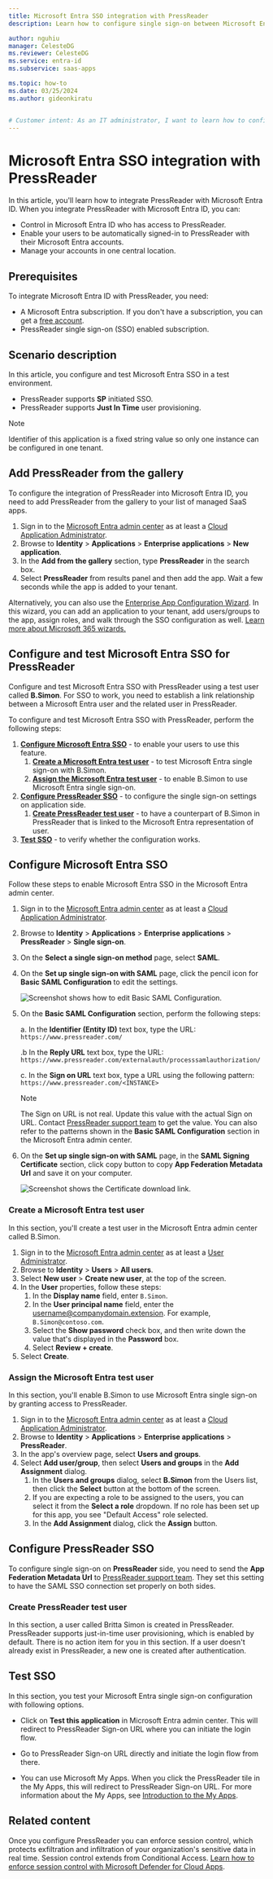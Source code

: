 ```yaml
---
title: Microsoft Entra SSO integration with PressReader
description: Learn how to configure single sign-on between Microsoft Entra ID and PressReader.

author: nguhiu
manager: CelesteDG
ms.reviewer: CelesteDG
ms.service: entra-id
ms.subservice: saas-apps

ms.topic: how-to
ms.date: 03/25/2024
ms.author: gideonkiratu


# Customer intent: As an IT administrator, I want to learn how to configure single sign-on between Microsoft Entra ID and PressReader so that I can control who has access to PressReader, enable automatic sign-in with Microsoft Entra accounts, and manage my accounts in one central location.
---
```


# Microsoft Entra SSO integration with PressReader

In this article,  you'll learn how to integrate PressReader with Microsoft Entra ID. When you integrate PressReader with Microsoft Entra ID, you can:

* Control in Microsoft Entra ID who has access to PressReader.
* Enable your users to be automatically signed-in to PressReader with their Microsoft Entra accounts.
* Manage your accounts in one central location.

## Prerequisites

To integrate Microsoft Entra ID with PressReader, you need:

* A Microsoft Entra subscription. If you don't have a subscription, you can get a [free account](https://azure.microsoft.com/free/).
* PressReader single sign-on (SSO) enabled subscription.

## Scenario description

In this article,  you configure and test Microsoft Entra SSO in a test environment.

* PressReader supports **SP** initiated SSO.
* PressReader supports **Just In Time** user provisioning.

> [!NOTE]
> Identifier of this application is a fixed string value so only one instance can be configured in one tenant.

## Add PressReader from the gallery

To configure the integration of PressReader into Microsoft Entra ID, you need to add PressReader from the gallery to your list of managed SaaS apps.

1. Sign in to the [Microsoft Entra admin center](https://entra.microsoft.com) as at least a [Cloud Application Administrator](~/identity/role-based-access-control/permissions-reference.md#cloud-application-administrator).
1. Browse to **Identity** > **Applications** > **Enterprise applications** > **New application**.
1. In the **Add from the gallery** section, type **PressReader** in the search box.
1. Select **PressReader** from results panel and then add the app. Wait a few seconds while the app is added to your tenant.

Alternatively, you can also use the [Enterprise App Configuration Wizard](https://portal.office.com/AdminPortal/home?Q=Docs#/azureadappintegration). In this wizard, you can add an application to your tenant, add users/groups to the app, assign roles, and walk through the SSO configuration as well. [Learn more about Microsoft 365 wizards.](/microsoft-365/admin/misc/azure-ad-setup-guides)

## Configure and test Microsoft Entra SSO for PressReader

Configure and test Microsoft Entra SSO with PressReader using a test user called **B.Simon**. For SSO to work, you need to establish a link relationship between a Microsoft Entra user and the related user in PressReader.

To configure and test Microsoft Entra SSO with PressReader, perform the following steps:

1. **[Configure Microsoft Entra SSO](#configure-microsoft-entra-sso)** - to enable your users to use this feature.
    1. **[Create a Microsoft Entra test user](#create-a-microsoft-entra-id-test-user)** - to test Microsoft Entra single sign-on with B.Simon.
    1. **[Assign the Microsoft Entra test user](#assign-the-microsoft-entra-id-test-user)** - to enable B.Simon to use Microsoft Entra single sign-on.
1. **[Configure PressReader SSO](#configure-pressreader-sso)** - to configure the single sign-on settings on application side.
    1. **[Create PressReader test user](#create-pressreader-test-user)** - to have a counterpart of B.Simon in PressReader that is linked to the Microsoft Entra representation of user.
1. **[Test SSO](#test-sso)** - to verify whether the configuration works.

## Configure Microsoft Entra SSO

Follow these steps to enable Microsoft Entra SSO in the Microsoft Entra admin center.

1. Sign in to the [Microsoft Entra admin center](https://entra.microsoft.com) as at least a [Cloud Application Administrator](~/identity/role-based-access-control/permissions-reference.md#cloud-application-administrator).
1. Browse to **Identity** > **Applications** > **Enterprise applications** > **PressReader** > **Single sign-on**.
1. On the **Select a single sign-on method** page, select **SAML**.
1. On the **Set up single sign-on with SAML** page, click the pencil icon for **Basic SAML Configuration** to edit the settings.

   ![Screenshot shows how to edit Basic SAML Configuration.](common/edit-urls.png "Basic Configuration")

1. On the **Basic SAML Configuration** section, perform the following steps:

    a. In the **Identifier (Entity ID)** text box, type the URL:
    `https://www.pressreader.com/`

    .b In the **Reply URL** text box, type the URL:
    `https://www.pressreader.com/externalauth/processsamlauthorization/`

    c. In the **Sign on URL** text box, type a URL using the following pattern:
    `https://www.pressreader.com/<INSTANCE>`

	> [!NOTE]
	> The Sign on URL is not real. Update this value with the actual Sign on URL. Contact [PressReader support team](mailto:libraries@pressreader.com) to get the value. You can also refer to the patterns shown in the **Basic SAML Configuration** section in the Microsoft Entra admin center.

1. On the **Set up single sign-on with SAML** page, in the **SAML Signing Certificate** section, click copy button to copy **App Federation Metadata Url** and save it on your computer.

	![Screenshot shows the Certificate download link.](common/copy-metadataurl.png "Certificate")

<a name='create-a-microsoft-entra-id-test-user'></a>

### Create a Microsoft Entra test user

In this section, you'll create a test user in the Microsoft Entra admin center called B.Simon.

1. Sign in to the [Microsoft Entra admin center](https://entra.microsoft.com) as at least a [User Administrator](~/identity/role-based-access-control/permissions-reference.md#user-administrator).
1. Browse to **Identity** > **Users** > **All users**.
1. Select **New user** > **Create new user**, at the top of the screen.
1. In the **User** properties, follow these steps:
   1. In the **Display name** field, enter `B.Simon`.  
   1. In the **User principal name** field, enter the username@companydomain.extension. For example, `B.Simon@contoso.com`.
   1. Select the **Show password** check box, and then write down the value that's displayed in the **Password** box.
   1. Select **Review + create**.
1. Select **Create**.

<a name='assign-the-microsoft-entra-id-test-user'></a>

### Assign the Microsoft Entra test user

In this section, you'll enable B.Simon to use Microsoft Entra single sign-on by granting access to PressReader.

1. Sign in to the [Microsoft Entra admin center](https://entra.microsoft.com) as at least a [Cloud Application Administrator](~/identity/role-based-access-control/permissions-reference.md#cloud-application-administrator).
1. Browse to **Identity** > **Applications** > **Enterprise applications** > **PressReader**.
1. In the app's overview page, select **Users and groups**.
1. Select **Add user/group**, then select **Users and groups** in the **Add Assignment** dialog.
   1. In the **Users and groups** dialog, select **B.Simon** from the Users list, then click the **Select** button at the bottom of the screen.
   1. If you are expecting a role to be assigned to the users, you can select it from the **Select a role** dropdown. If no role has been set up for this app, you see "Default Access" role selected.
   1. In the **Add Assignment** dialog, click the **Assign** button.

## Configure PressReader SSO

To configure single sign-on on **PressReader** side, you need to send the **App Federation Metadata Url** to [PressReader support team](mailto:libraries@pressreader.com). They set this setting to have the SAML SSO connection set properly on both sides.

### Create PressReader test user

In this section, a user called Britta Simon is created in PressReader. PressReader supports just-in-time user provisioning, which is enabled by default. There is no action item for you in this section. If a user doesn't already exist in PressReader, a new one is created after authentication.

## Test SSO 

In this section, you test your Microsoft Entra single sign-on configuration with following options.
 
* Click on **Test this application** in Microsoft Entra admin center. This will redirect to PressReader Sign-on URL where you can initiate the login flow.
 
* Go to PressReader Sign-on URL directly and initiate the login flow from there.
 
* You can use Microsoft My Apps. When you click the PressReader tile in the My Apps, this will redirect to PressReader Sign-on URL. For more information about the My Apps, see [Introduction to the My Apps](https://support.microsoft.com/account-billing/sign-in-and-start-apps-from-the-my-apps-portal-2f3b1bae-0e5a-4a86-a33e-876fbd2a4510).

## Related content

Once you configure PressReader you can enforce session control, which protects exfiltration and infiltration of your organization's sensitive data in real time. Session control extends from Conditional Access. [Learn how to enforce session control with Microsoft Defender for Cloud Apps](/cloud-app-security/proxy-deployment-any-app).
